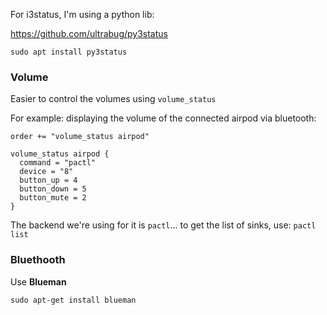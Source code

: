 For i3status, I'm using a python lib:

https://github.com/ultrabug/py3status

`sudo apt install py3status`

### Volume

Easier to control the volumes using `volume_status`

For example: displaying the volume of the connected airpod via bluetooth:

```
order += "volume_status airpod"

volume_status airpod {
  command = "pactl"
  device = "8"
  button_up = 4
  button_down = 5
  button_mute = 2
}
```

The backend we're using for it is `pactl`... to get the list of sinks, use: `pactl list`

### Bluethooth

Use **Blueman**

`sudo apt-get install blueman`
